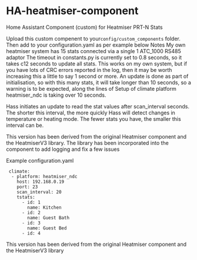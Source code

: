 # HA-heatmiser-component
Home Assistant Component (custom) for Heatmiser PRT-N Stats

Upload this custom compenent to your`config/custom_components` folder. Then add to your configuration.yaml as per example below
Notes
My own heatmiser system has 15 stats connected via a single 1 ATC_1000 RS485 adaptor
The timeout in constants.py  is currently set to 0.8 seconds, so it takes c12 seconds to update all stats. This works on my own system, but if you have lots of CRC errors reported in the log, then it may be worth increasing this a little to say 1 second or more.
An update is done as part of initialisation, so with this many stats, it will take longer than 10 seconds, so a warning is to be expected, along the lines of 
Setup of climate platform heatmiser_ndc is taking over 10 seconds.

Hass initiates an update to read the stat values after scan_interval seconds. The shorter this interval, the more quickly Hass will detect changes in temperature or heating mode.
The fewer stats you have, the smaller this interval can be.

This version has been derived from the original Heatmiser component and the HeatmiserV3 library. The library has been incorporated into the component to add logging and fix a few issues

Example configuration.yaml
```
 climate:
  - platform: heatmiser_ndc
    host: 192.168.0.19
    port: 23
    scan_interval: 20
    tstats:
      - id: 1
        name: Kitchen
      - id: 2
        name: Guest Bath
      - id: 3
        name: Guest Bed
      - id: 4

```

This version has been derived from the original Heatmiser component and the HeatmiserV3 library
